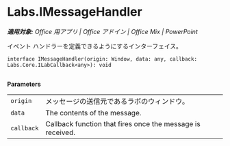 
# <a name="labs.imessagehandler"></a>Labs.IMessageHandler

 _**適用対象:** Office 用アプリ | Office アドイン | Office Mix | PowerPoint_

イベント ハンドラーを定義できるようにするインターフェイス。

```
interface IMessageHandler(origin: Window, data: any, callback: Labs.Core.ILabCallback<any>): void
```


## 

 **Parameters**


|||
|:-----|:-----|
| `origin`|メッセージの送信元であるラボのウィンドウ。|
| `data`|The contents of the message.|
| `callback`|Callback function that fires once the message is received.|
